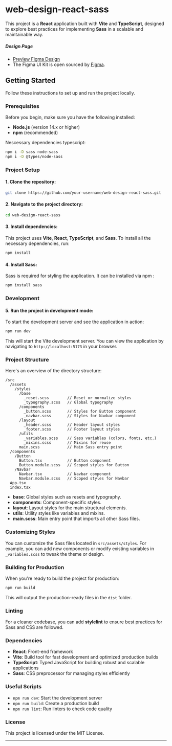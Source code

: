 # web-design-react-sass

This project is a **React** application built with **Vite** and **TypeScript**, designed to explore best practices for implementing **Sass** in a scalable and maintainable way.

##### Design Page

- [Preview Figma Design](<https://www.figma.com/proto/G0G2hiakTFlfASRSV7xn7v/Figma-Website-Template---Landing-Page-(Free)-(Community)?node-id=0-88&t=rhL0qms5YJiXOZMj-1>)
- The Figma UI Kit is open sourced by [Figma](https://www.figma.com/community/file/849342658995967505/figma-website-template-landing-page-free).

## Getting Started

Follow these instructions to set up and run the project locally.

### Prerequisites

Before you begin, make sure you have the following installed:

- **Node.js** (version 14.x or higher)
- **npm** (recommended)

Nescessary dependencies typescript:

```bash
npm i -D sass node-sass
npm i -D @types/node-sass
```

### Project Setup

#### 1. Clone the repository:

```bash
git clone https://github.com/your-username/web-design-react-sass.git
```

#### 2. Navigate to the project directory:

```bash
cd web-design-react-sass
```

#### 3. Install dependencies:

This project uses **Vite**, **React**, **TypeScript**, and **Sass**. To install all the necessary dependencies, run:

```bash
npm install
```

#### 4. Install Sass:

Sass is required for styling the application. It can be installed via npm :

```bash
npm install sass
```

### Development

#### 5. Run the project in development mode:

To start the development server and see the application in action:

```bash
npm run dev
```

This will start the Vite development server. You can view the application by navigating to `http://localhost:5173` in your browser.

### Project Structure

Here's an overview of the directory structure:

```
/src
  /assets
    /styles
      /base
        _reset.scss        // Reset or normalize styles
        _typography.scss   // Global typography
      /components
        _button.scss       // Styles for Button component
        _navbar.scss       // Styles for Navbar component
      /layout
        _header.scss       // Header layout styles
        _footer.scss       // Footer layout styles
      /utils
        _variables.scss    // Sass variables (colors, fonts, etc.)
        _mixins.scss       // Mixins for reuse
      main.scss            // Main Sass entry point
  /components
    /Button
      Button.tsx           // Button component
      Button.module.scss   // Scoped styles for Button
    /Navbar
      Navbar.tsx           // Navbar component
      Navbar.module.scss   // Scoped styles for Navbar
  App.tsx
  index.tsx
```

- **base**: Global styles such as resets and typography.
- **components**: Component-specific styles.
- **layout**: Layout styles for the main structural elements.
- **utils**: Utility styles like variables and mixins.
- **main.scss**: Main entry point that imports all other Sass files.

### Customizing Styles

You can customize the Sass files located in `src/assets/styles`. For example, you can add new components or modify existing variables in `_variables.scss` to tweak the theme or design.

### Building for Production

When you're ready to build the project for production:

```bash
npm run build
```

This will output the production-ready files in the `dist` folder.

### Linting

For a cleaner codebase, you can add **stylelint** to ensure best practices for Sass and CSS are followed.

### Dependencies

- **React**: Front-end framework
- **Vite**: Build tool for fast development and optimized production builds
- **TypeScript**: Typed JavaScript for building robust and scalable applications
- **Sass**: CSS preprocessor for managing styles efficiently

### Useful Scripts

- `npm run dev`: Start the development server
- `npm run build`: Create a production build
- `npm run lint`: Run linters to check code quality

### License

This project is licensed under the MIT License.

---
